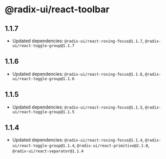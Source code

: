 # @radix-ui/react-toolbar

## 1.1.7

- Updated dependencies: `@radix-ui/react-roving-focus@1.1.7`, `@radix-ui/react-toggle-group@1.1.7`

## 1.1.6

- Updated dependencies: `@radix-ui/react-roving-focus@1.1.6`, `@radix-ui/react-toggle-group@1.1.6`

## 1.1.5

- Updated dependencies: `@radix-ui/react-roving-focus@1.1.5`, `@radix-ui/react-toggle-group@1.1.5`

## 1.1.4

- Updated dependencies: `@radix-ui/react-roving-focus@1.1.4`, `@radix-ui/react-toggle-group@1.1.4`, `@radix-ui/react-primitive@2.1.0`, `@radix-ui/react-separator@1.1.4`

